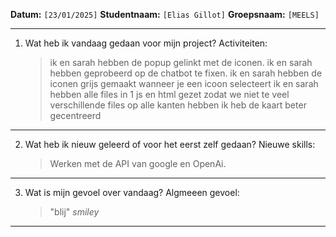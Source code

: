 **Datum:** `[23/01/2025]`
**Studentnaam:** `[Elias Gillot]`
**Groepsnaam:** `[MEELS]`

---

1. Wat heb ik vandaag gedaan voor mijn project?
   Activiteiten:
   > ik en sarah hebben de popup gelinkt met de iconen.
   > ik en sarah hebben geprobeerd op de chatbot te fixen.
   > ik en sarah hebben de iconen grijs gemaakt wanneer je een icoon selecteert
   > ik en sarah hebben alle files in 1 js en html gezet zodat we niet te veel verschillende files op alle kanten hebben
   > ik heb de kaart beter gecentreerd

---

2. Wat heb ik nieuw geleerd of voor het eerst zelf gedaan?
   Nieuwe skills:
   > Werken met de API van google en OpenAi.

---

3. Wat is mijn gevoel over vandaag?
   Algmeeen gevoel:
   > "blij" _smiley_

---
